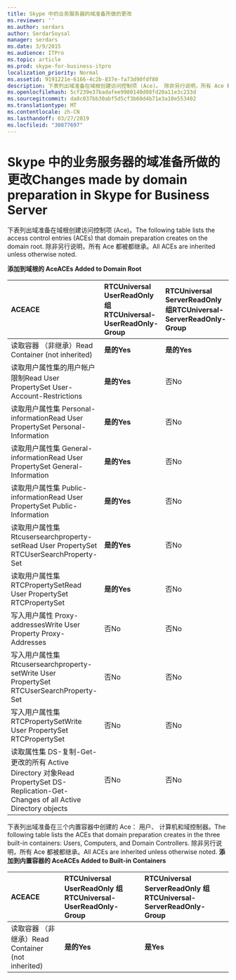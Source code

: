 ```yaml
---
title: Skype 中的业务服务器的域准备所做的更改
ms.reviewer: ''
ms.author: serdars
author: SerdarSoysal
manager: serdars
ms.date: 3/9/2015
ms.audience: ITPro
ms.topic: article
ms.prod: skype-for-business-itpro
localization_priority: Normal
ms.assetid: 9191221e-6166-4c2b-837e-fa73d90fdf80
description: 下表列出域准备在域根创建访问控制项 (Ace)。 除非另行说明，所有 Ace 都被都继承。
ms.openlocfilehash: 5cf239e37badafee9980140d08fd20a11e3c233d
ms.sourcegitcommit: da8c037bb30abf5d5cf3b60d4b71e3a10e553402
ms.translationtype: MT
ms.contentlocale: zh-CN
ms.lasthandoff: 03/27/2019
ms.locfileid: "30877697"
---
```

# <a name="changes-made-by-domain-preparation-in-skype-for-business-server"></a><span data-ttu-id="d009f-104">Skype 中的业务服务器的域准备所做的更改</span><span class="sxs-lookup"><span data-stu-id="d009f-104">Changes made by domain preparation in Skype for Business Server</span></span>
 
<span data-ttu-id="d009f-105">下表列出域准备在域根创建访问控制项 (Ace)。</span><span class="sxs-lookup"><span data-stu-id="d009f-105">The following table lists the access control entries (ACEs) that domain preparation creates on the domain root.</span></span> <span data-ttu-id="d009f-106">除非另行说明，所有 Ace 都被都继承。</span><span class="sxs-lookup"><span data-stu-id="d009f-106">All ACEs are inherited unless otherwise noted.</span></span>
  
<span data-ttu-id="d009f-107">**添加到域根的 Ace**</span><span class="sxs-lookup"><span data-stu-id="d009f-107">**ACEs Added to Domain Root**</span></span>

|<span data-ttu-id="d009f-108">**ACE**</span><span class="sxs-lookup"><span data-stu-id="d009f-108">**ACE**</span></span>|<span data-ttu-id="d009f-109">**RTCUniversal UserReadOnly 组**</span><span class="sxs-lookup"><span data-stu-id="d009f-109">**RTCUniversal-UserReadOnly-Group**</span></span>|<span data-ttu-id="d009f-110">**RTCUniversal ServerReadOnly 组**</span><span class="sxs-lookup"><span data-stu-id="d009f-110">**RTCUniversal-ServerReadOnly-Group**</span></span>|<span data-ttu-id="d009f-111">**RTCUniversal UserAdmins**</span><span class="sxs-lookup"><span data-stu-id="d009f-111">**RTCUniversal-UserAdmins**</span></span>|<span data-ttu-id="d009f-112">**RTCHSUniversal 服务**</span><span class="sxs-lookup"><span data-stu-id="d009f-112">**RTCHSUniversal-Services**</span></span>|<span data-ttu-id="d009f-113">**验证用户**</span><span class="sxs-lookup"><span data-stu-id="d009f-113">**Authenticated-Users**</span></span>|
|:-----|:-----|:-----|:-----|:-----|:-----|
|<span data-ttu-id="d009f-114">读取容器 （非继承）</span><span class="sxs-lookup"><span data-stu-id="d009f-114">Read Container (not inherited)</span></span>  <br/> |<span data-ttu-id="d009f-115">**是的**</span><span class="sxs-lookup"><span data-stu-id="d009f-115">**Yes**</span></span> <br/> |<span data-ttu-id="d009f-116">**是的**</span><span class="sxs-lookup"><span data-stu-id="d009f-116">**Yes**</span></span> <br/> |<span data-ttu-id="d009f-117">否</span><span class="sxs-lookup"><span data-stu-id="d009f-117">No</span></span>  <br/> |<span data-ttu-id="d009f-118">否</span><span class="sxs-lookup"><span data-stu-id="d009f-118">No</span></span>  <br/> |<span data-ttu-id="d009f-119">否</span><span class="sxs-lookup"><span data-stu-id="d009f-119">No</span></span>  <br/> |
|<span data-ttu-id="d009f-120">读取用户属性集的用户帐户限制</span><span class="sxs-lookup"><span data-stu-id="d009f-120">Read User PropertySet User-Account-Restrictions</span></span>  <br/> |<span data-ttu-id="d009f-121">**是的**</span><span class="sxs-lookup"><span data-stu-id="d009f-121">**Yes**</span></span> <br/> |<span data-ttu-id="d009f-122">否</span><span class="sxs-lookup"><span data-stu-id="d009f-122">No</span></span>  <br/> |<span data-ttu-id="d009f-123">否</span><span class="sxs-lookup"><span data-stu-id="d009f-123">No</span></span>  <br/> |<span data-ttu-id="d009f-124">否</span><span class="sxs-lookup"><span data-stu-id="d009f-124">No</span></span>  <br/> |<span data-ttu-id="d009f-125">否</span><span class="sxs-lookup"><span data-stu-id="d009f-125">No</span></span>  <br/> |
|<span data-ttu-id="d009f-126">读取用户属性集 Personal-information</span><span class="sxs-lookup"><span data-stu-id="d009f-126">Read User PropertySet Personal-Information</span></span>  <br/> |<span data-ttu-id="d009f-127">**是的**</span><span class="sxs-lookup"><span data-stu-id="d009f-127">**Yes**</span></span> <br/> |<span data-ttu-id="d009f-128">否</span><span class="sxs-lookup"><span data-stu-id="d009f-128">No</span></span>  <br/> |<span data-ttu-id="d009f-129">否</span><span class="sxs-lookup"><span data-stu-id="d009f-129">No</span></span>  <br/> |<span data-ttu-id="d009f-130">否</span><span class="sxs-lookup"><span data-stu-id="d009f-130">No</span></span>  <br/> |<span data-ttu-id="d009f-131">否</span><span class="sxs-lookup"><span data-stu-id="d009f-131">No</span></span>  <br/> |
|<span data-ttu-id="d009f-132">读取用户属性集 General-information</span><span class="sxs-lookup"><span data-stu-id="d009f-132">Read User PropertySet General-Information</span></span>  <br/> |<span data-ttu-id="d009f-133">**是的**</span><span class="sxs-lookup"><span data-stu-id="d009f-133">**Yes**</span></span> <br/> |<span data-ttu-id="d009f-134">否</span><span class="sxs-lookup"><span data-stu-id="d009f-134">No</span></span>  <br/> |<span data-ttu-id="d009f-135">否</span><span class="sxs-lookup"><span data-stu-id="d009f-135">No</span></span>  <br/> |<span data-ttu-id="d009f-136">否</span><span class="sxs-lookup"><span data-stu-id="d009f-136">No</span></span>  <br/> |<span data-ttu-id="d009f-137">否</span><span class="sxs-lookup"><span data-stu-id="d009f-137">No</span></span>  <br/> |
|<span data-ttu-id="d009f-138">读取用户属性集 Public-information</span><span class="sxs-lookup"><span data-stu-id="d009f-138">Read User PropertySet Public-Information</span></span>  <br/> |<span data-ttu-id="d009f-139">**是的**</span><span class="sxs-lookup"><span data-stu-id="d009f-139">**Yes**</span></span> <br/> |<span data-ttu-id="d009f-140">否</span><span class="sxs-lookup"><span data-stu-id="d009f-140">No</span></span>  <br/> |<span data-ttu-id="d009f-141">否</span><span class="sxs-lookup"><span data-stu-id="d009f-141">No</span></span>  <br/> |<span data-ttu-id="d009f-142">否</span><span class="sxs-lookup"><span data-stu-id="d009f-142">No</span></span>  <br/> |<span data-ttu-id="d009f-143">否</span><span class="sxs-lookup"><span data-stu-id="d009f-143">No</span></span>  <br/> |
|<span data-ttu-id="d009f-144">读取用户属性集 Rtcusersearchproperty-set</span><span class="sxs-lookup"><span data-stu-id="d009f-144">Read User PropertySet RTCUserSearchProperty-Set</span></span>  <br/> |<span data-ttu-id="d009f-145">**是的**</span><span class="sxs-lookup"><span data-stu-id="d009f-145">**Yes**</span></span> <br/> |<span data-ttu-id="d009f-146">否</span><span class="sxs-lookup"><span data-stu-id="d009f-146">No</span></span>  <br/> |<span data-ttu-id="d009f-147">否</span><span class="sxs-lookup"><span data-stu-id="d009f-147">No</span></span>  <br/> |<span data-ttu-id="d009f-148">否</span><span class="sxs-lookup"><span data-stu-id="d009f-148">No</span></span>  <br/> |<span data-ttu-id="d009f-149">**是**</span><span class="sxs-lookup"><span data-stu-id="d009f-149">**Yes**</span></span> <br/> |
|<span data-ttu-id="d009f-150">读取用户属性集 RTCPropertySet</span><span class="sxs-lookup"><span data-stu-id="d009f-150">Read User PropertySet RTCPropertySet</span></span>  <br/> |<span data-ttu-id="d009f-151">**是的**</span><span class="sxs-lookup"><span data-stu-id="d009f-151">**Yes**</span></span> <br/> |<span data-ttu-id="d009f-152">否</span><span class="sxs-lookup"><span data-stu-id="d009f-152">No</span></span>  <br/> |<span data-ttu-id="d009f-153">否</span><span class="sxs-lookup"><span data-stu-id="d009f-153">No</span></span>  <br/> |<span data-ttu-id="d009f-154">否</span><span class="sxs-lookup"><span data-stu-id="d009f-154">No</span></span>  <br/> |<span data-ttu-id="d009f-155">否</span><span class="sxs-lookup"><span data-stu-id="d009f-155">No</span></span>  <br/> |
|<span data-ttu-id="d009f-156">写入用户属性 Proxy-addresses</span><span class="sxs-lookup"><span data-stu-id="d009f-156">Write User Property Proxy-Addresses</span></span>  <br/> |<span data-ttu-id="d009f-157">否</span><span class="sxs-lookup"><span data-stu-id="d009f-157">No</span></span>  <br/> |<span data-ttu-id="d009f-158">否</span><span class="sxs-lookup"><span data-stu-id="d009f-158">No</span></span>  <br/> |<span data-ttu-id="d009f-159">**是的**</span><span class="sxs-lookup"><span data-stu-id="d009f-159">**Yes**</span></span> <br/> |<span data-ttu-id="d009f-160">否</span><span class="sxs-lookup"><span data-stu-id="d009f-160">No</span></span>  <br/> |<span data-ttu-id="d009f-161">否</span><span class="sxs-lookup"><span data-stu-id="d009f-161">No</span></span>  <br/> |
|<span data-ttu-id="d009f-162">写入用户属性集 Rtcusersearchproperty-set</span><span class="sxs-lookup"><span data-stu-id="d009f-162">Write User PropertySet RTCUserSearchProperty-Set</span></span>  <br/> |<span data-ttu-id="d009f-163">否</span><span class="sxs-lookup"><span data-stu-id="d009f-163">No</span></span>  <br/> |<span data-ttu-id="d009f-164">否</span><span class="sxs-lookup"><span data-stu-id="d009f-164">No</span></span>  <br/> |<span data-ttu-id="d009f-165">**是的**</span><span class="sxs-lookup"><span data-stu-id="d009f-165">**Yes**</span></span> <br/> |<span data-ttu-id="d009f-166">否</span><span class="sxs-lookup"><span data-stu-id="d009f-166">No</span></span>  <br/> |<span data-ttu-id="d009f-167">否</span><span class="sxs-lookup"><span data-stu-id="d009f-167">No</span></span>  <br/> |
|<span data-ttu-id="d009f-168">写入用户属性集 RTCPropertySet</span><span class="sxs-lookup"><span data-stu-id="d009f-168">Write User PropertySet RTCPropertySet</span></span>  <br/> |<span data-ttu-id="d009f-169">否</span><span class="sxs-lookup"><span data-stu-id="d009f-169">No</span></span>  <br/> |<span data-ttu-id="d009f-170">否</span><span class="sxs-lookup"><span data-stu-id="d009f-170">No</span></span>  <br/> |<span data-ttu-id="d009f-171">**是的**</span><span class="sxs-lookup"><span data-stu-id="d009f-171">**Yes**</span></span> <br/> |<span data-ttu-id="d009f-172">否</span><span class="sxs-lookup"><span data-stu-id="d009f-172">No</span></span>  <br/> |<span data-ttu-id="d009f-173">否</span><span class="sxs-lookup"><span data-stu-id="d009f-173">No</span></span>  <br/> |
|<span data-ttu-id="d009f-174">读取属性集 DS-复制-Get-更改的所有 Active Directory 对象</span><span class="sxs-lookup"><span data-stu-id="d009f-174">Read PropertySet DS-Replication-Get-Changes of all Active Directory objects</span></span>  <br/> |<span data-ttu-id="d009f-175">否</span><span class="sxs-lookup"><span data-stu-id="d009f-175">No</span></span>  <br/> |<span data-ttu-id="d009f-176">否</span><span class="sxs-lookup"><span data-stu-id="d009f-176">No</span></span>  <br/> |<span data-ttu-id="d009f-177">否</span><span class="sxs-lookup"><span data-stu-id="d009f-177">No</span></span>  <br/> |<span data-ttu-id="d009f-178">**是的**</span><span class="sxs-lookup"><span data-stu-id="d009f-178">**Yes**</span></span> <br/> |<span data-ttu-id="d009f-179">否</span><span class="sxs-lookup"><span data-stu-id="d009f-179">No</span></span>  <br/> |
   
<span data-ttu-id="d009f-180">下表列出域准备在三个内置容器中创建的 Ace： 用户、 计算机和域控制器。</span><span class="sxs-lookup"><span data-stu-id="d009f-180">The following table lists the ACEs that domain preparation creates in the three built-in containers: Users, Computers, and Domain Controllers.</span></span> <span data-ttu-id="d009f-181">除非另行说明，所有 Ace 都被都继承。</span><span class="sxs-lookup"><span data-stu-id="d009f-181">All ACEs are inherited unless otherwise noted.</span></span>
<span data-ttu-id="d009f-182">**添加到内置容器的 Ace**</span><span class="sxs-lookup"><span data-stu-id="d009f-182">**ACEs Added to Built-in Containers**</span></span>

|<span data-ttu-id="d009f-183">**ACE**</span><span class="sxs-lookup"><span data-stu-id="d009f-183">**ACE**</span></span>|<span data-ttu-id="d009f-184">**RTCUniversal UserReadOnly 组**</span><span class="sxs-lookup"><span data-stu-id="d009f-184">**RTCUniversal-UserReadOnly-Group**</span></span>|<span data-ttu-id="d009f-185">**RTCUniversal ServerReadOnly 组**</span><span class="sxs-lookup"><span data-stu-id="d009f-185">**RTCUniversal-ServerReadOnly-Group**</span></span>|
|:-----|:-----|:-----|
|<span data-ttu-id="d009f-186">读取容器 （非继承）</span><span class="sxs-lookup"><span data-stu-id="d009f-186">Read Container (not inherited)</span></span>  <br/> |<span data-ttu-id="d009f-187">**是的**</span><span class="sxs-lookup"><span data-stu-id="d009f-187">**Yes**</span></span> <br/> |<span data-ttu-id="d009f-188">**是**</span><span class="sxs-lookup"><span data-stu-id="d009f-188">**Yes**</span></span> <br/> |
   

